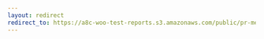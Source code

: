 ```yaml
---
layout: redirect
redirect_to: https://a8c-woo-test-reports.s3.amazonaws.com/public/pr-merge/45197/e2e/index.html
---
```

